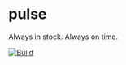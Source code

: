 # pulse
Always in stock. Always on time.

[![Build](https://github.com/countryfarm/pulse/actions/workflows/dotnet.yml/badge.svg)](https://github.com/countryfarm/pulse/actions/workflows/dotnet.yml)